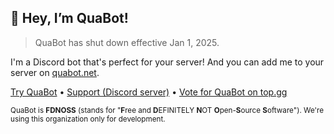 ## 👋 Hey, I’m QuaBot!

> QuaBot has shut down effective Jan 1, 2025.

I'm a Discord bot that's perfect for your server! And you can add me to your server on [quabot.net](https://quabot.net).

[Try QuaBot](https://quabot.net) • [Support (Discord server)](https://discord.quabot.net/) • [Vote for QuaBot on top.gg](https://top.gg/bot/995243562134409296/vote)

<sup>QuaBot is **FDNOSS** (stands for "**F**ree and **D**EFINITELY **N**OT **O**pen-**S**ource **S**oftware"). We're using this organization only for development.</sup> 
